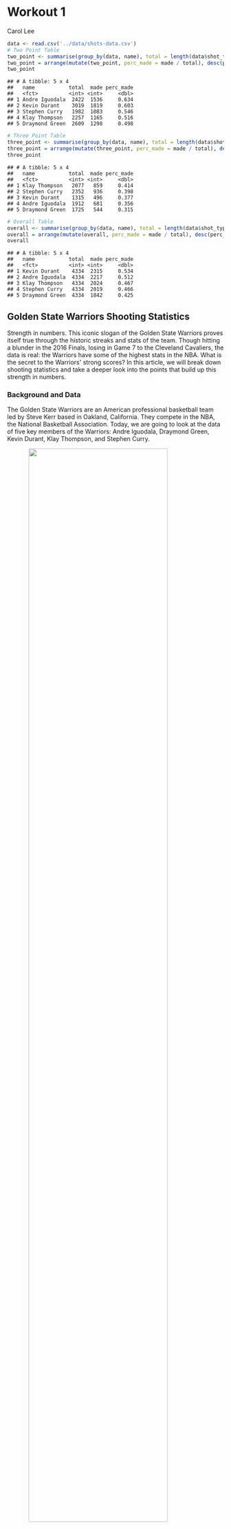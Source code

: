 Workout 1
================
Carol Lee

``` r
data <- read.csv('../data/shots-data.csv')
# Two Point Table
two_point <- summarise(group_by(data, name), total = length(data$shot_type[shot_type == '2PT Field Goal']), made = length(data$shot_type[shot_type == '2PT Field Goal' & shot_made_flag == 'shot_yes']))
two_point = arrange(mutate(two_point, perc_made = made / total), desc(perc_made))
two_point
```

    ## # A tibble: 5 x 4
    ##   name           total  made perc_made
    ##   <fct>          <int> <int>     <dbl>
    ## 1 Andre Iguodala  2422  1536     0.634
    ## 2 Kevin Durant    3019  1819     0.603
    ## 3 Stephen Curry   1982  1083     0.546
    ## 4 Klay Thompson   2257  1165     0.516
    ## 5 Draymond Green  2609  1298     0.498

``` r
# Three Point Table
three_point <- summarise(group_by(data, name), total = length(data$shot_type[shot_type == '3PT Field Goal']), made = length(data$shot_type[shot_type == '3PT Field Goal' & shot_made_flag == 'shot_yes']))
three_point = arrange(mutate(three_point, perc_made = made / total), desc(perc_made))
three_point
```

    ## # A tibble: 5 x 4
    ##   name           total  made perc_made
    ##   <fct>          <int> <int>     <dbl>
    ## 1 Klay Thompson   2077   859     0.414
    ## 2 Stephen Curry   2352   936     0.398
    ## 3 Kevin Durant    1315   496     0.377
    ## 4 Andre Iguodala  1912   681     0.356
    ## 5 Draymond Green  1725   544     0.315

``` r
# Overall Table
overall <- summarise(group_by(data, name), total = length(data$shot_type), made = length(data$shot_type[shot_made_flag == 'shot_yes']))
overall = arrange(mutate(overall, perc_made = made / total), desc(perc_made))
overall
```

    ## # A tibble: 5 x 4
    ##   name           total  made perc_made
    ##   <fct>          <int> <int>     <dbl>
    ## 1 Kevin Durant    4334  2315     0.534
    ## 2 Andre Iguodala  4334  2217     0.512
    ## 3 Klay Thompson   4334  2024     0.467
    ## 4 Stephen Curry   4334  2019     0.466
    ## 5 Draymond Green  4334  1842     0.425

Golden State Warriors Shooting Statistics
-----------------------------------------

Strength in numbers. This iconic slogan of the Golden State Warriors proves itself true through the historic streaks and stats of the team. Though hitting a blunder in the 2016 Finals, losing in Game 7 to the Cleveland Cavaliers, the data is real: the Warriors have some of the highest stats in the NBA. What is the secret to the Warriors' strong scores? In this article, we will break down shooting statistics and take a deeper look into the points that build up this strength in numbers.

### Background and Data

The Golden State Warriors are an American professional basketball team led by Steve Kerr based in Oakland, California. They compete in the NBA, the National Basketball Association. Today, we are going to look at the data of five key members of the Warriors: Andre Iguodala, Draymond Green, Kevin Durant, Klay Thompson, and Stephen Curry.

<img src="../images/gsw-shot-chart.png" width="80%" style="display: block; margin: auto;" />

From the chart, we get a visual representation of each of these five team member's shots: those scored and those missed. We can also see roughly where each shot was taken from. Just from looking at these charts, it seems that Kevin Durant, Klay Thompson, and Stephen Curry have similar charts, while Andre Iguodala and Draymond Green are more of the outliers. Though similar, upon closer examination we can see who has greater strength in shooting 2 pointers and who has greater strength in 3 pointers. To get a better sense of these numbers and to ease comparison, we will take a look at the exact data and calculate percentages of shot points. First, let's get a brief introduction to each of these five players and their stats, then compare and analyze as a group.

### Andre Iguodala

Andre Iguodala, the small forward and shooting guard of the team, was an NBA All-Star in 2012. Let's take a look at his shots in 2016.

From the chart, we get a visual representation of the shots Iguodala has taken and the ones which he scored and missed. From calculating the exact percentages, the percentage of two-pointers he made is approximately 63.80%, while the percentage of three-pointers he made is approximately 36.02%. Iguodala is actually the highest two-point scorer of the five.

### Draymond Green

Let's take a look at Draymond Green next. Green plays primarily in the power forward position. He is a three-time NBA champion as well as three-time NBA All-Star.

From looking at the chart, Green seems to have a larger number of red points than the other four players, meaning he has missed more shots. Is this true? Looking at the data, Green has made approximately 49.42% of 2-pointers and approximately 31.90% of 3-pointers, putting him as the lowest scorer of the five.

### Kevin Durant

Next, we examine the scores of Kevin Durant, an All-Star forward. He is a two-time champion and 2-time NBA Most Valuable Player. His shots are very evenly spread out, as we can see from the chart. Regarding his exact scores, he has made 60.65% of his 2-pointers and 38.60% of his three-pointers. Pretty good!

### Klay Thompson

Next up, we have Klay Thompson, a shooting guard. Thompson is credited as one of the greatest shooters in NBA. We will see if his 2016 stats align with that! He is a five-time All-Star and a three-time NBA champion.

From the visual, his shots are fairly scattered and spread. His stats are 51.41% of 2-pointers made, and 41.41% of 3-pointers made. That puts him as the highest 3-pointer scorer!

### Stephen Curry

Alright, last but not least, we have Stephen Curry, point guard. Curry has some impressive titles, being a six-time NBA All-Star, two-time NBA Most Valuable Player, and 3-time champion.

Curry has made approximately 54.00% of his attempted 2-pointers, and approximately 40.76% of his attempted 3-pointers.

### Discussion

Now, let's pull all the data together to compare the players, as well as analyze how their mutual effort pushes them to the top. First, a look at two-point shots made by the five players. This is a summary of the stats we have previously talked about.

``` r
# Two Point Table
two_point <- summarise(group_by(data, name), total = length(shot_type[shot_type == '2PT Field Goal']), made = length(shot_type[shot_type == '2PT Field Goal' & shot_made_flag == 'shot_yes']))
two_point = arrange(mutate(two_point, perc_made = made / total), desc(perc_made))
two_point
```

    ## # A tibble: 5 x 4
    ##   name           total  made perc_made
    ##   <fct>          <int> <int>     <dbl>
    ## 1 Andre Iguodala   210   134     0.638
    ## 2 Kevin Durant     643   390     0.607
    ## 3 Stephen Curry    563   304     0.540
    ## 4 Klay Thompson    640   329     0.514
    ## 5 Draymond Green   346   171     0.494

All the players make almost half of their attempted two-pointers or more. Iguodala comes in as the top two-point scorer, at almost 63.81% of shots made, while Durant follows with 60.65%. Now, let's rank the players for 3-pointers.

``` r
# Three Point Table
three_point <- summarise(group_by(data, name), total = length(shot_type[shot_type == '3PT Field Goal']), made = length(shot_type[shot_type == '3PT Field Goal' & shot_made_flag == 'shot_yes']))
three_point = arrange(mutate(three_point, perc_made = made / total), desc(perc_made))
three_point
```

    ## # A tibble: 5 x 4
    ##   name           total  made perc_made
    ##   <fct>          <int> <int>     <dbl>
    ## 1 Klay Thompson    580   246     0.424
    ## 2 Stephen Curry    687   280     0.408
    ## 3 Kevin Durant     272   105     0.386
    ## 4 Andre Iguodala   161    58     0.360
    ## 5 Draymond Green   232    74     0.319

The percentages are smaller than for two-pointers, as expected. Here, we see a pretty different ordering of names. Thompson comes in as the highest 3-point scorer, at 42.41%, while Curry follows closely with 40.76%. The rest are also relatively close. The Warriors seems to be pretty strong in scoring. Finally, let's take a look at the stats of combined two-pointers and three-pointers: the overall shots data.

``` r
# Overall Table
overall <- summarise(group_by(data, name), total = length(shot_type), made = length(shot_type[shot_made_flag == 'shot_yes']))
overall = arrange(mutate(overall, perc_made = made / total), desc(perc_made))
overall
```

    ## # A tibble: 5 x 4
    ##   name           total  made perc_made
    ##   <fct>          <int> <int>     <dbl>
    ## 1 Kevin Durant     915   495     0.541
    ## 2 Andre Iguodala   371   192     0.518
    ## 3 Klay Thompson   1220   575     0.471
    ## 4 Stephen Curry   1250   584     0.467
    ## 5 Draymond Green   578   245     0.424

Though not the top two-point scorer nor the top three-point scorer, Durant pulls in as the top overall scorer, with almost 54.1% of shots made! We also see here that even though Curry makes a good amount of 3-pointers, he ranks second to last overall.

Now that we have seen the percentage of overall shots made, let's take a look at how many points each player made for the team to get a further look into the breakdown of the Warriors' numbers. Here is a graph of the total number of points each of these five members scored for the team in 2016.

``` r
two <- arrange(two_point, name)
three <- arrange(three_point, name)
both <- arrange(overall, name)
points_from_2 <- two$made * 2
points_from_3 <- three$made * 2
points_overall <- points_from_2 + points_from_3
points_overall_table <- arrange(mutate(both, total_points = points_overall), desc(points_overall))
only_points <- select(arrange(mutate(both, total_points = points_overall), desc(points_overall)), name, total_points)
only_points
```

    ## # A tibble: 5 x 2
    ##   name           total_points
    ##   <fct>                 <dbl>
    ## 1 Stephen Curry          1168
    ## 2 Klay Thompson          1150
    ## 3 Kevin Durant            990
    ## 4 Draymond Green          490
    ## 5 Andre Iguodala          384

``` r
as.data.frame(points_overall_table)
```

    ##             name total made perc_made total_points
    ## 1  Stephen Curry  1250  584 0.4672000         1168
    ## 2  Klay Thompson  1220  575 0.4713115         1150
    ## 3   Kevin Durant   915  495 0.5409836          990
    ## 4 Draymond Green   578  245 0.4238754          490
    ## 5 Andre Iguodala   371  192 0.5175202          384

``` r
points_overall_table$name <- factor(points_overall_table$name, levels = points_overall_table$name[order(points_overall_table$total_points)])
ggplot(points_overall_table, aes(name, total)) + geom_bar(stat = 'identity') + coord_flip() + xlab('Player') + ylab('Total Shots') + ggtitle('Total Shots Attempted (2016)')
```

![](workout01-carol-lee_files/figure-markdown_github/unnamed-chunk-6-1.png)

``` r
ggplot(points_overall_table, aes(name, total_points)) + geom_bar(stat = 'identity') + coord_flip() + xlab('Player') + ylab('Total Points Scored') + ggtitle('Total Points Scored (2016)')
```

![](workout01-carol-lee_files/figure-markdown_github/unnamed-chunk-6-2.png)

Because of his high amount of times shot as well as high amount of 3-pointers, Curry comes in first in terms of total number of points scored overall even though Durant made the highest percentages of shots. The ranking of the total number of shots attempted aligns with the ranking of total points scored, so there are no surprises there.

Now, we can turn back to the percentages and make our observations and conclusions of what best helps the Warriors boost their numbers there.

### Conclusion and Summary

Now that we have taken a look at the data and drawn some useful graphs and visuals, let's take a moment to digest what we have discovered. Looking at two-pointers, we found that Andre Iguodala had the highest percentages of scored shots. For three-pointers, Thompson held the lead. However, overall, Durant scored the highest percentage of shots, followed by Iguodala. Because the players have a better percentage of two-pointers scored, these contribute most to their overall score. We see that each of the players has different stregnths and weaknesses, but together, they balance each other out and are able to score highly, even for those who do not have the highest percentage like Curry. Seems like the Warriors hold true to their "Strength in Numbers!"
